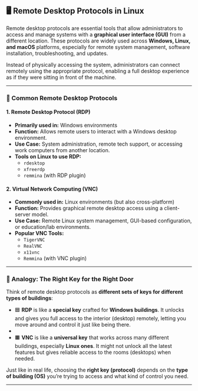 ## 🖥️ Remote Desktop Protocols in Linux

Remote desktop protocols are essential tools that allow administrators to access and manage systems with a **graphical user interface (GUI)** from a different location. These protocols are widely used across **Windows, Linux, and macOS** platforms, especially for remote system management, software installation, troubleshooting, and updates.

Instead of physically accessing the system, administrators can connect remotely using the appropriate protocol, enabling a full desktop experience as if they were sitting in front of the machine.

---

### 🔑 Common Remote Desktop Protocols

#### 1. **Remote Desktop Protocol (RDP)**

- **Primarily used in:** Windows environments
- **Function:** Allows remote users to interact with a Windows desktop environment.
- **Use Case:** System administration, remote tech support, or accessing work computers from another location.
- **Tools on Linux to use RDP:**
    - `rdesktop`
    - `xfreerdp`
    - `remmina` (with RDP plugin)

#### 2. **Virtual Network Computing (VNC)**

- **Commonly used in:** Linux environments (but also cross-platform)
- **Function:** Provides graphical remote desktop access using a client-server model.
- **Use Case:** Remote Linux system management, GUI-based configuration, or education/lab environments.
- **Popular VNC Tools:**
    - `TigerVNC`
    - `RealVNC`
    - `x11vnc`
    - `Remmina` (with VNC plugin)

---

### 🔐 Analogy: The Right Key for the Right Door

Think of remote desktop protocols as **different sets of keys for different types of buildings**:

- 🟦 **RDP** is like a **special key** crafted for **Windows buildings**. It unlocks and gives you full access to the interior (desktop) remotely, letting you move around and control it just like being there.
- 
- 🟧 **VNC** is like a **universal key** that works across many different buildings, especially **Linux ones**. It might not unlock all the latest features but gives reliable access to the rooms (desktops) when needed.
    
Just like in real life, choosing the **right key (protocol)** depends on the **type of building (OS)** you’re trying to access and what kind of control you need.

---

